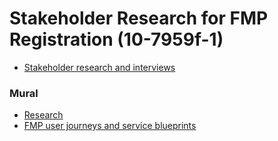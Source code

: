 # **Stakeholder Research for FMP Registration (10-7959f-1)**



* [Stakeholder research and interviews](https://github.com/department-of-veterans-affairs/va.gov-team/blob/master/products/health-care/foreign-medical-program/10-7959f-1/research/stakeholders/stakeholder-research-findings.md)


### **Mural**



* [Research](https://app.mural.co/t/departmentofveteransaffairs9999/r/1698952870356?folderUuid=4e33bbc3-5b28-468b-8dad-3e658d8ec92d)
* [FMP user journeys and service blueprints](https://app.mural.co/t/departmentofveteransaffairs9999/r/1698952870356?folderUuid=9a93fd36-f2b4-47bf-9d09-6db873d04a28)
